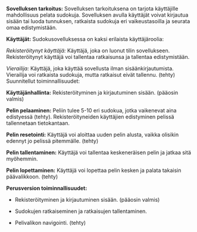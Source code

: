 **Sovelluksen tarkoitus:**
Sovelluksen tarkoituksena on tarjota käyttäjille mahdollisuus pelata sudokuja. Sovelluksen avulla käyttäjät voivat kirjautua sisään tai luoda tunnuksen, ratkaista sudokuja eri vaikeustasoilla ja seurata omaa edistymistään.

**Käyttäjät:**
Sudokusovelluksessa on kaksi erilaista käyttäjäroolia:

*Rekisteröitynyt käyttäjä:* 
Käyttäjä, joka on luonut tilin sovellukseen. Rekisteröitynyt käyttäjä voi tallentaa ratkaisunsa ja tallentaa  edistymistään.

*Vierailija:* Käyttäjä, joka käyttää sovellusta ilman sisäänkirjautumista. Vierailija voi ratkaista sudokuja, mutta ratkaisut eivät tallennu. (tehty)
Suunnitellut toiminnallisuudet:

**Käyttäjänhallinta:**
Rekisteröityminen ja kirjautuminen sisään. (pääosin valmis)

**Pelin pelaaminen:**
Peliin tulee 5-10 eri sudokua, jotka vaikenevat aina edistyessä (tehty). Rekisteröityneiden käyttäjien edistyminen pelissä tallennetaan tietokantaan.

**Pelin resetointi:**
Käyttäjä voi aloittaa uuden pelin alusta, vaikka olisikin edennyt jo pelissä pitemmälle. (tehty)

**Pelin tallentaminen:**
Käyttäjä voi tallentaa keskeneräisen pelin ja jatkaa sitä myöhemmin.

**Pelin lopettaminen:**
Käyttäjä voi lopettaa pelin kesken ja palata takaisin päävalikkoon. (tehty)

**Perusversion toiminnallisuudet:**

- Rekisteröityminen ja kirjautuminen sisään. (pääosin valmis)

- Sudokujen ratkaiseminen ja ratkaisujen tallentaminen.

- Pelivalikon navigointi. (tehty)
